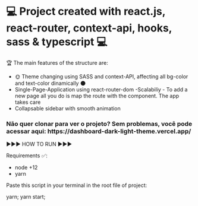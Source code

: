 <h1>💻 Project created with react.js, react-router, context-api, hooks, sass & typescript 💻</h1>

🏆 The main features of the structure are:
- 🌞 Theme changing using SASS and context-API, affecting all bg-color and text-color dinamically 🌑
- Single-Page-Application using react-router-dom
-Scalabiliy - To add a new page all you do is map the route with the component. The app takes care
- Collapsable sidebar with smooth animation

<h3>Não quer clonar para ver o projeto? Sem problemas, você pode acessar aqui: https://dashboard-dark-light-theme.vercel.app/</h3>


▶️▶️▶️ HOW TO RUN ▶️▶️▶️

 Requirements ✅:
- node +12
- yarn

Paste this script in your terminal in the root file of project:

yarn; yarn start; 
